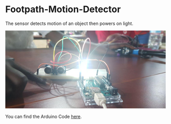 # Footpath-Motion-Detector
The sensor detects motion of an object then powers on light.

![pic](demo.jpg)

You can find the Arduino Code [here](motion-Arduino-code.ino).
